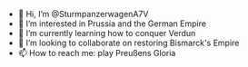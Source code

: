 - 👋 Hi, I’m @SturmpanzerwagenA7V
- 👀 I’m interested in Prussia and the German Empire
- 🌱 I’m currently learning how to conquer Verdun
- 💞️ I’m looking to collaborate on restoring Bismarck's Empire
- 📫 How to reach me: play Preußens Gloria

<!---
PanzerkampfwagenVITigerAusfE/PanzerkampfwagenVITigerAusfE is a ✨ special ✨ repository because its `README.md` (this file) appears on your GitHub profile.
You can click the Preview link to take a look at your changes.
--->
